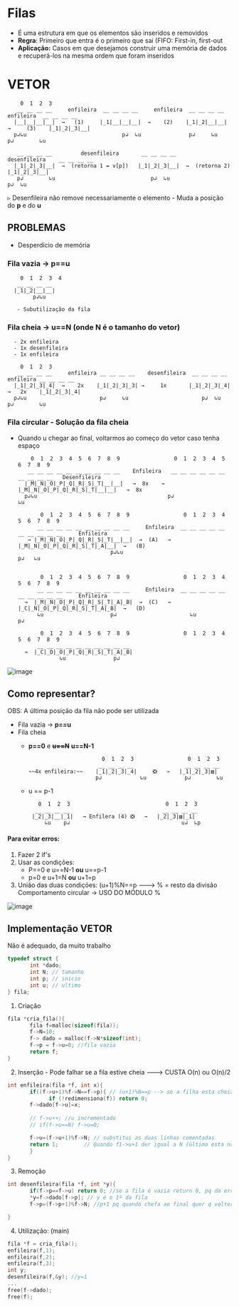 # Filas

- É uma estrutura em que os elementos são inseridos e removidos 
- **Regra**: Primeiro que entra é o primeiro que sai (FIFO: First-in, first-out
- **Aplicação:** Casos em que desejamos construir uma memória de dados e recuperá-los na mesma ordem que foram inseridos

# VETOR
  
        0  1  2  3
       __ __ __ __     enfileira  __ __ __ __     enfileira  __ __ __ __     enfileira  __ __ __ __
      |__|__|__|__|  →   (1)     |_1|__|__|__|  →    (2)    |_1|_2|__|__| →     (3)    |_1|_2|_3|__|
      p↲↳u                              p↲  ↳u               p↲     ↳u                  p↲        ↳u

       __ __ __ __         desenfileira       __ __ __ __      desenfileira    __ __ __ __
      |_1|_2|_3|__|  →  (retorna 1 = v[p])   |_1|_2|_3|__|  →  (retorna 2)    |_1|_2|_3|__|
       p↲        ↳u                              p↲  ↳u                              p↲  ↳u

▹ Desenfileira não remove necessariamente o elemento - Muda a posição do **p** e do **u**

## PROBLEMAS
- Desperdício de memória

### Fila vazia → p==u

        0  1  2  3  4
       __ __ __ __
      |_1|_2|__|__|  
            p↲↳u  

       - Subutilização da fila

###  Fila cheia → u==N (onde N é o tamanho do vetor)
       
      - 2x enfileira
      - 1x desenfileira
      - 1x enfileira
      
        0  1  2  3
       __ __ __ __     enfileira __ __ __ __    desenfileira  __ __ __ __   enfileira __ __ __ __
      |_1|_2|_3|_4|  →    2x    |_1|_2|_3|_3| →     1x       |_1|_2|_3|_4| →   2x    |_1|_2|_3|_4|
      p↲↳u                       p↲     ↳u                       p↲  ↳u                  p↲        ↳u


### Fila circular - Solução da fila cheia
- Quando u chegar ao final, voltarmos ao começo do vetor caso tenha espaço

          0  1  2  3  4  5  6  7  8  9                 0  1  2  3  4  5  6  7  8  9 
         __ __ __ __ __ __ __ __ __ __    Enfileira   __ __ __ __ __ __ __ __ __ __   Desenfileira 
        |_M|_N|_O|_P|_Q|_R|_S|_T|__|__|   →  8x    → |_M|_N|_O|_P|_Q|_R|_S|_T|__|__|   →  8x
        p↲↳u                                         p↲                        ↳u  

             0  1  2  3  4  5  6  7  8  9                 0  1  2  3  4  5  6  7  8  9
            __ __ __ __ __ __ __ __ __ __     Enfileira  __ __ __ __ __ __ __ __ __ __     Enfileira
         → |_M|_N|_O|_P|_Q|_R|_S|_T|__|__|  →  (A)   →  |_M|_N|_O|_P|_Q|_R|_S|_T|_A|__|  →   (B)
                                   p↲↳u                                         p↲   ↳u  
       
             
             0  1  2  3  4  5  6  7  8  9                 0  1  2  3  4  5  6  7  8  9
            __ __ __ __ __ __ __ __ __ __     Enfileira  __ __ __ __ __ __ __ __ __ __     Enfileira
        →  |_M|_N|_O|_P|_Q|_R|_S|_T|_A|_B|  →  (C)   →  |_C|_N|_O|_P|_Q|_R|_S|_T|_A|_B|  →   (D)
            ↳u                     p↲                       ↳u                  p↲     
       
             0  1  2  3  4  5  6  7  8  9                 0  1  2  3  4  5  6  7  8  9
            __ __ __ __ __ __ __ __ __ __    
        →  |_C|_D|_O|_P|_Q|_R|_S|_T|_A|_B|  
                   ↳u               p↲     

![image](https://user-images.githubusercontent.com/81540491/191161109-ec48148e-4a16-4c15-8ca6-3d82f62f8bfa.png)


## Como representar?
OBS: A última posição da fila não pode ser utilizada  
- Fila vazia → **p==u**
- Fila cheia
  - **p==0** e ~~**u==N**~~  **u==N-1**
                             
                               0  1  2  3                 0  1  2  3
                              __ __ __ __                __ __ __ __
        ~~4x enfileira:~~    |_1|_2|_3|_4|     ❎   →   |_1|_2|_3|▨| 
                             p↲            ↳u            p↲        ↳u                  

  - u == p-1 
                                     
           0  1  2  3                              0  1  2  3    
          __ __ __ __                             __ __ __ __
         |_2|_3|__|_1|   → Enfilera (4) ❎   →   |_2|_3|▨|_1|  
             ↳u    p↲                                   u↲  ↳p      
             
#### Para evitar erros:
1. Fazer 2 if's
2. Usar as condições:                  
   -  P==0 e u==N-1  **ou**  u==p-1  
   -  p=0 e u+1=N **ou**  u+1=p   
3. União das duas condições: (u+1)%N==p ---> 
       % = resto da divisão
       Comportamento circular -> USO DO MÓDULO %
       
![image](https://user-images.githubusercontent.com/81540491/191161221-ae5033d3-3bc5-420b-9488-78e7d3b76f7c.png)

                                                          
## Implementação VETOR
Não é adequado, da muito trabalho

``` c
typedef struct {
       int *dado;
       int N; // tamanho
       int p; // inicio
       int u; // ultimo
} fila;
```      
1. Criação

``` c
fila *cria_fila(){
       fila f=malloc(sizeof(fila));
       f->N=10;
       f-> dado = malloc(f->N*sizeof(int);
       f->p = f->u=0; //fila vazia
       return f;
}       
```
2. Inserção - Pode falhar se a fila estive cheia ---> CUSTA O(n) ou O(n)/2
``` c
int enfileira(fila *f, int x){
       if((f->u+1)%f->N==f->p){ // (u+1)%N==p --> se a filha esta cheia...
             if (!redimensiona(f)) return 0;
       f->dado[f->u]=x;
       
       // f->u++; //u incrementado
       // if(f->u==N) f->u=0;

       f->u=(f->u+1)%f->N; // substitui as duas linhas comentadas
       return 1;        // Quando f1->u+1 der igual a N (último esta na última posição e tem que ficar vazio) vai dar resto 0 e vai significar que o vetor esta cheio, então f->u=0. 
       }
}
```
3. Remoção
``` c
int desenfileira(fila *f, int *y){
       if(f->p==f->u) return 0; //se a fila é vazia return 0, pq da errado
       *y=f->dado[f->p]; // y é o 1º da fila
       f->p=(f->p+1)%f->N; //p+1 pq quando chefa ao final quer q volter ao incio

}
```
4. Utilização: (main)
``` c
fila *f = cria_fila();
enfileira(f,1);
enfileira(f,2);
enfileira(f,3);
int y;
desenfileira(f,&y); //y=1
...
free(f->dado);
free(f);
```
